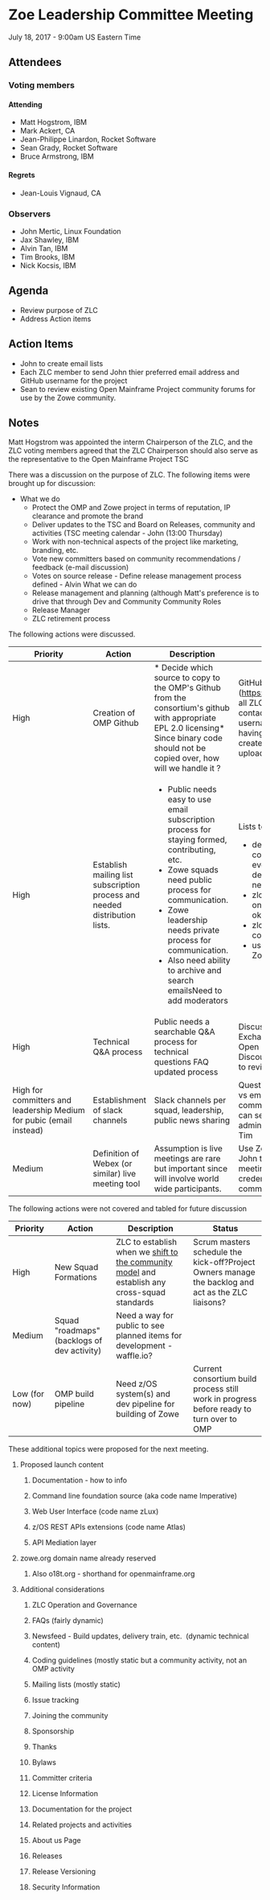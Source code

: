 # Zoe Leadership Committee Meeting
July 18, 2017 - 9:00am US Eastern Time

## Attendees

### Voting members

#### Attending

- Matt Hogstrom, IBM
- Mark Ackert, CA
- Jean-Philippe Linardon, Rocket Software
- Sean Grady, Rocket Software
- Bruce Armstrong, IBM

#### Regrets

- Jean-Louis Vignaud, CA

### Observers

- John Mertic, Linux Foundation
- Jax Shawley, IBM
- Alvin Tan, IBM
- Tim Brooks, IBM
- Nick Kocsis, IBM

## Agenda

- Review purpose of ZLC
- Address Action items

## Action Items

- John to create email lists
- Each ZLC member to send John thier preferred email address and GitHub username for the project
- Sean to review existing Open Mainframe Project community forums for use by the Zowe community.

## Notes

Matt Hogstrom was appointed the interm Chairperson of the ZLC, and the ZLC voting members agreed that the ZLC Chairperson should also serve as the representative to the Open Mainframe Project TSC

There was a discussion on the purpose of ZLC. The following items were brought up for discussion:

- What we do
  - Protect the OMP and Zowe project in terms of reputation, IP clearance and promote the brand
  - Deliver updates to the TSC and Board on Releases, community and activities (TSC meeting calendar - John (13:00 Thursday)
  - Work with non-technical aspects of the project like marketing, branding, etc.
  - Vote new committers based on community recommendations / feedback (e-mail discussion)
  - Votes on source release - Define release management process defined - Alvin
What we can do
  - Release management and planning (although Matt's preference is to drive that through Dev and Community
Community Roles
  - Release Manager
  - ZLC retirement process

The following actions were discussed.

Priority | Action | Description | Status
--- | --- | --- | ---
High  | Creation of OMP Github  | * Decide which source to copy to the OMP's Github from the consortium's github with appropriate EPL 2.0 licensing* Since binary code should not be copied over, how will we handle it ? | GitHub org created (https://github.com/zowe), all ZLC members need to contact John with thier username. Next step is having the new repos create and code uploaded.
High  | Establish mailing list subscription process and needed distribution lists.  | <ul><li> Public needs easy to use email subscription process for staying formed, contributing, etc. </li><li> Zowe squads need public  process for communication. </li><li> Zowe leadership needs private process for communication. </li><li> Also need ability to archive and search emailsNeed to add moderators</li></ul> | Lists to create at start are <ul><li> dev@ - release coordination open to everyone (start with dev@ and expand if needed) </li><li> zlc-private@ - zlc only communication ok </li><li> zlc@ - zlc public communication ok </li><li> user@ - consumers of Zowe ok </li></ul>
High | Technical Q&A process  | Public needs a searchable Q&A process for technical questions FAQ updated process | Discussion between Stack Exchange or existing Open Mainframe Project Discourse Forums. Sean to review.
High for committers and leadership Medium for pubic (email instead)  | Establishment of slack channels  | Slack channels per squad, leadership, public news sharing | Question of role of Slack vs email  Slack will be community comms.Users can self registerSlack administration - John / Tim
Medium  | Definition of Webex (or similar) live meeting tool  | Assumption is live meetings are rare but important since will involve world wide participants.    | Use Zoom for meetings. John to create reoccuring meeting invite and share credentials with community.

The following actions were not covered and tabled for future discussion

Priority | Action | Description | Status
--- | --- | --- | ---
High | New Squad Formations | ZLC to establish when we [shift to the community model](https://ibm.box.com/s/q6dke318505fbwdjhq863xpr6blz3a33) and establish any cross-squad standards | Scrum masters schedule the kick-off?Project Owners manage the backlog and act as the ZLC liaisons?
Medium  | Squad "roadmaps" (backlogs of dev activity)  | Need a way for public to see planned items for development - waffle.io?  |
Low (for now)  | OMP build pipeline | Need z/OS system(s) and dev pipeline for building of Zowe  | Current consortium build process still work in progress before ready to turn over to OMP 

These additional topics were proposed for the next meeting.

1. Proposed launch content 

   1. Documentation - how to info 

   1. Command line foundation source (aka code name Imperative) 

   1. Web User Interface (code name zLux) 

   1. z/OS REST APIs extensions (code name Atlas) 

   1. API Mediation layer 

1. zowe.org domain name already reserved 

   1. Also o18t.org - shorthand for openmainframe.org 

1. Additional considerations 

   1. ZLC Operation and Governance 

   1. FAQs (fairly dynamic)

   1. Newsfeed - Build updates, delivery train, etc.  (dynamic technical content) 

   1. Coding guidelines (mostly static but a community activity, not an OMP activity

   1. Mailing lists (mostly static) 

   1. Issue tracking

   1. Joining the community

   1. Sponsorship

   1. Thanks

   1. Bylaws

   1. Committer criteria

   1. License Information

   1. Documentation for the project

   1. Related projects and activities

   1. About us Page

   1. Releases

   1. Release Versioning

   1. Security Information 
